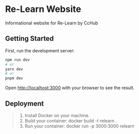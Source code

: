 # Re-Learn Website

Informational website for Re-Learn by CcHub
## Getting Started

First, run the development server:

```bash
npm run dev
# or
yarn dev
# or
pnpm dev
```

Open [http://localhost:3000](http://localhost:3000) with your browser to see the result.

## Deployment
>1. Install Docker on your machine.
>2. Build your container: docker build -t relearn .
>3. Run your container: docker run -p 3000:3000 relearn



